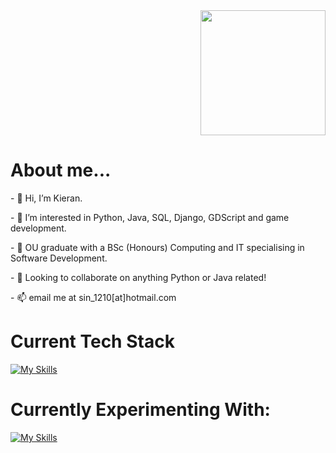 <div id="header" align="right">
  <img src="https://i.giphy.com/media/v1.Y2lkPTc5MGI3NjExdXlpczdldmUwamRkZ2R0ZWc1YzU3enh2MGNsMHl5eW14dWxrOXMwcCZlcD12MV9pbnRlcm5hbF9naWZfYnlfaWQmY3Q9Zw/qgQUggAC3Pfv687qPC/giphy.gif" width="200"/>
</div>

<div id="about">
<h1>About me...</h1>
<p>- 👋 Hi, I’m Kieran.</p>
<p>- 👀 I’m interested in Python, Java, SQL, Django, GDScript and game development.</p>
<p>- 🌱 OU graduate with a BSc (Honours) Computing and IT specialising in Software Development.</p>
<p>- 💞️ Looking to collaborate on anything Python or Java related!</p>
<p>- 📫 email me at sin_1210[at]hotmail.com</p>
</div>
<div id="header">
<h1>Current Tech Stack</h1>

[![My Skills](https://skillicons.dev/icons?i=py,django,js,aws)](https://skillicons.dev)
</div>

<div id="header">
<h1>Currently Experimenting With: </h1>

[![My Skills](https://skillicons.dev/icons?i=godot)](https://skillicons.dev)
</div>

<!---
Sinsinful/Sinsinful is a ✨ special ✨ repository because its `README.md` (this file) appears on your GitHub profile.
You can click the Preview link to take a look at your changes.
--->

